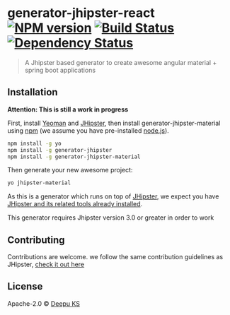 # generator-jhipster-react [![NPM version][npm-image]][npm-url] [![Build Status][travis-image]][travis-url] [![Dependency Status][daviddm-image]][daviddm-url]
> A Jhipster based generator to create awesome angular material + spring boot applications

## Installation

**Attention: This is still a work in progress**

First, install [Yeoman](http://yeoman.io) and [JHipster](http://jhipster.github.io/), then install generator-jhipster-material using [npm](https://www.npmjs.com/) (we assume you have pre-installed [node.js](https://nodejs.org/)).

```bash
npm install -g yo
npm install -g generator-jhipster
npm install -g generator-jhipster-material
```

Then generate your new awesome project:

```bash
yo jhipster-material
```
As this is a generator which runs on top of [JHipster](http://jhipster.github.io/), we expect you have [JHipster and its related tools already installed](http://jhipster.github.io/installation.html).

This generator requires Jhipster version 3.0 or greater in order to work


## Contributing

Contributions are welcome.
we follow the same contribution guidelines as JHipster, [check it out here](https://github.com/jhipster/generator-jhipster/blob/master/CONTRIBUTING.md)

## License

Apache-2.0 © [Deepu KS](http://deepu105.github.io)

[npm-image]: https://badge.fury.io/js/generator-jhipster-material.svg
[npm-url]: https://npmjs.org/package/generator-jhipster-material
[travis-image]: https://travis-ci.org/deepu105/generator-jhipster-material.svg?branch=master
[travis-url]: https://travis-ci.org/deepu105/generator-jhipster-material
[daviddm-image]: https://david-dm.org/hipster-labs/generator-jhipster-material.svg?theme=shields.io
[daviddm-url]: https://david-dm.org/hipster-labs/generator-jhipster-material
